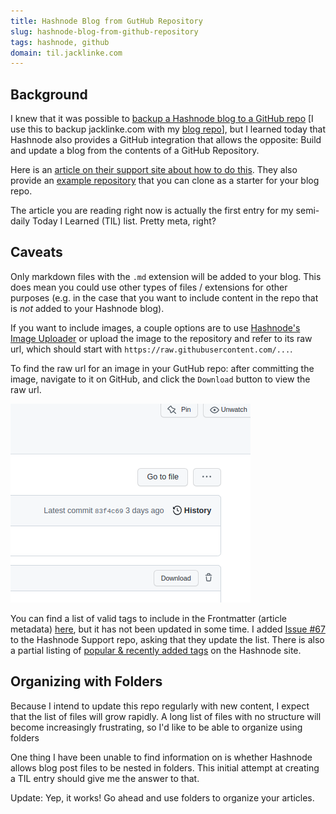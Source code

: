 ```yaml
---
title: Hashnode Blog from GutHub Repository
slug: hashnode-blog-from-github-repository
tags: hashnode, github
domain: til.jacklinke.com
---
```


## Background

I knew that it was possible to [backup a Hashnode blog to a GitHub repo](https://support.hashnode.com/en/articles/6427581-github-backup) [I use this to backup jacklinke.com with my [blog repo](https://github.com/jacklinke/blog)], but I learned today that Hashnode also provides a GitHub integration that allows the opposite: Build and update a blog from the contents of a GitHub Repository.

Here is an [article on their support site about how to do this](https://townhall.hashnode.com/start-using-github-to-publish-articles-on-hashnode). They also provide an [example repository](https://github.com/Hashnode/Hashnode-source-from-github-template) that you can clone as a starter for your blog repo.

The article you are reading right now is actually the first entry for my semi-daily Today I Learned (TIL) list. Pretty meta, right?

## Caveats

Only markdown files with the `.md` extension will be added to your blog. This does mean you could use other types of files / extensions for other purposes (e.g. in the case that you want to include content in the repo that is *not* added to your Hashnode blog).

If you want to include images, a couple options are to use [Hashnode's Image Uploader](https://hashnode.com/uploader) or upload the image to the repository and refer to its raw url, which should start with `https://raw.githubusercontent.com/...`.

To find the raw url for an image in your GutHub repo: after committing the image, navigate to it on GitHub, and click the `Download` button to view the raw url. 

![Example of Download button for an image on GitHub](https://raw.githubusercontent.com/jacklinke/til/main/hashnode/20221022%20-%20screenshot%20of%20download%20button.png)

You can find a list of valid tags to include in the Frontmatter (article metadata) [here](https://github.com/Hashnode/support/blob/main/misc/tags.json), but it has not been updated in some time. I added [Issue #67](https://github.com/Hashnode/support/issues/67) to the Hashnode Support repo, asking that they update the list. There is also a partial listing of [popular & recently added tags](https://hashnode.com/tags) on the Hashnode site.

## Organizing with Folders

Because I intend to update this repo regularly with new content, I expect that the list of files will grow rapidly. A long list of files with no structure will become increasingly frustrating, so I'd like to be able to organize using folders 

One thing I have been unable to find information on is whether Hashnode allows blog post files to be nested in folders. This initial attempt at creating a TIL entry should give me the answer to that.

Update: Yep, it works! Go ahead and use folders to organize your articles.
